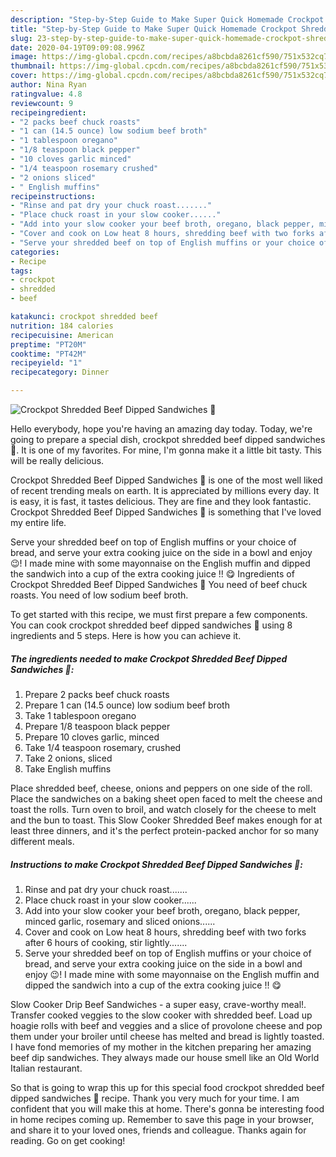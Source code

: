 ```yaml
---
description: "Step-by-Step Guide to Make Super Quick Homemade Crockpot Shredded Beef Dipped Sandwiches 🥪"
title: "Step-by-Step Guide to Make Super Quick Homemade Crockpot Shredded Beef Dipped Sandwiches 🥪"
slug: 23-step-by-step-guide-to-make-super-quick-homemade-crockpot-shredded-beef-dipped-sandwiches
date: 2020-04-19T09:09:08.996Z
image: https://img-global.cpcdn.com/recipes/a8bcbda8261cf590/751x532cq70/crockpot-shredded-beef-dipped-sandwiches-🥪-recipe-main-photo.jpg
thumbnail: https://img-global.cpcdn.com/recipes/a8bcbda8261cf590/751x532cq70/crockpot-shredded-beef-dipped-sandwiches-🥪-recipe-main-photo.jpg
cover: https://img-global.cpcdn.com/recipes/a8bcbda8261cf590/751x532cq70/crockpot-shredded-beef-dipped-sandwiches-🥪-recipe-main-photo.jpg
author: Nina Ryan
ratingvalue: 4.8
reviewcount: 9
recipeingredient:
- "2 packs beef chuck roasts"
- "1 can (14.5 ounce) low sodium beef broth"
- "1 tablespoon oregano"
- "1/8 teaspoon black pepper"
- "10 cloves garlic minced"
- "1/4 teaspoon rosemary crushed"
- "2 onions sliced"
- " English muffins"
recipeinstructions:
- "Rinse and pat dry your chuck roast......."
- "Place chuck roast in your slow cooker......"
- "Add into your slow cooker your beef broth, oregano, black pepper, minced garlic, rosemary and sliced onions......"
- "Cover and cook on Low heat 8 hours, shredding beef with two forks after 6 hours of cooking, stir lightly......."
- "Serve your shredded beef on top of English muffins or your choice of bread, and serve your extra cooking juice on the side in a bowl and enjoy 😉! I made mine with some mayonnaise on the English muffin and dipped the sandwich into a cup of the extra cooking juice !! 😋"
categories:
- Recipe
tags:
- crockpot
- shredded
- beef

katakunci: crockpot shredded beef 
nutrition: 184 calories
recipecuisine: American
preptime: "PT20M"
cooktime: "PT42M"
recipeyield: "1"
recipecategory: Dinner

---
```



![Crockpot Shredded Beef Dipped Sandwiches 🥪](https://img-global.cpcdn.com/recipes/a8bcbda8261cf590/751x532cq70/crockpot-shredded-beef-dipped-sandwiches-🥪-recipe-main-photo.jpg)

Hello everybody, hope you're having an amazing day today. Today, we're going to prepare a special dish, crockpot shredded beef dipped sandwiches 🥪. It is one of my favorites. For mine, I'm gonna make it a little bit tasty. This will be really delicious.

Crockpot Shredded Beef Dipped Sandwiches 🥪 is one of the most well liked of recent trending meals on earth. It is appreciated by millions every day. It is easy, it is fast, it tastes delicious. They are fine and they look fantastic. Crockpot Shredded Beef Dipped Sandwiches 🥪 is something that I've loved my entire life.

Serve your shredded beef on top of English muffins or your choice of bread, and serve your extra cooking juice on the side in a bowl and enjoy 😉! I made mine with some mayonnaise on the English muffin and dipped the sandwich into a cup of the extra cooking juice !! 😋 Ingredients of Crockpot Shredded Beef Dipped Sandwiches 🥪 You need of beef chuck roasts. You need of low sodium beef broth.


To get started with this recipe, we must first prepare a few components. You can cook crockpot shredded beef dipped sandwiches 🥪 using 8 ingredients and 5 steps. Here is how you can achieve it.

<!--inarticleads1-->

##### The ingredients needed to make Crockpot Shredded Beef Dipped Sandwiches 🥪:

1. Prepare 2 packs beef chuck roasts
1. Prepare 1 can (14.5 ounce) low sodium beef broth
1. Take 1 tablespoon oregano
1. Prepare 1/8 teaspoon black pepper
1. Prepare 10 cloves garlic, minced
1. Take 1/4 teaspoon rosemary, crushed
1. Take 2 onions, sliced
1. Take  English muffins


Place shredded beef, cheese, onions and peppers on one side of the roll. Place the sandwiches on a baking sheet open faced to melt the cheese and toast the rolls. Turn oven to broil, and watch closely for the cheese to melt and the bun to toast. This Slow Cooker Shredded Beef makes enough for at least three dinners, and it&#39;s the perfect protein-packed anchor for so many different meals. 

<!--inarticleads2-->

##### Instructions to make Crockpot Shredded Beef Dipped Sandwiches 🥪:

1. Rinse and pat dry your chuck roast.......
1. Place chuck roast in your slow cooker......
1. Add into your slow cooker your beef broth, oregano, black pepper, minced garlic, rosemary and sliced onions......
1. Cover and cook on Low heat 8 hours, shredding beef with two forks after 6 hours of cooking, stir lightly.......
1. Serve your shredded beef on top of English muffins or your choice of bread, and serve your extra cooking juice on the side in a bowl and enjoy 😉! I made mine with some mayonnaise on the English muffin and dipped the sandwich into a cup of the extra cooking juice !! 😋


Slow Cooker Drip Beef Sandwiches - a super easy, crave-worthy meal!. Transfer cooked veggies to the slow cooker with shredded beef. Load up hoagie rolls with beef and veggies and a slice of provolone cheese and pop them under your broiler until cheese has melted and bread is lightly toasted. I have fond memories of my mother in the kitchen preparing her amazing beef dip sandwiches. They always made our house smell like an Old World Italian restaurant. 

So that is going to wrap this up for this special food crockpot shredded beef dipped sandwiches 🥪 recipe. Thank you very much for your time. I am confident that you will make this at home. There's gonna be interesting food in home recipes coming up. Remember to save this page in your browser, and share it to your loved ones, friends and colleague. Thanks again for reading. Go on get cooking!

